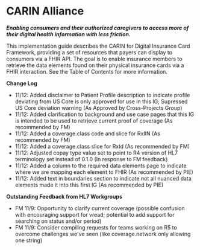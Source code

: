 # CARIN Alliance
**_Enabling consumers and their authorized caregivers to access more of their digital health information with less friction._**

This implementation guide describes the CARIN for Digital Insurance Card Framework, providing a set of resources that payers can display to consumers via a FHIR API. The goal is to enable insurance members to retrieve the data elements found on their physical insurance cards via a FHIR interaction. See the Table of Contents for more information.

**Change Log**

* 11/12: Added disclaimer to Patient Profile description to indicate profile deviating from US Core is only approved for use in this IG; Supressed US Core deviation warning (As Approved by Cross-Projects Group)
* 11/12: Added clarification to background and use case pages that this IG is intended to be used to retrieve current proof of coverage (As recommended by FM)
* 11/12: Added a coverage.class code and slice for RxIIN (As recommended by FM)
* 11/12: Added a coverage.class slice for RxId (As recommended by FM)
* 11/12: Adjusted copay type value set to point to R4 version of HL7 terminology set instead of 0.1.0 (In response to FM feedback)
* 11/12: Added a column to the required data elements page to indicate where we are mapping each element to FHIR (As recommended by PIE)
* 11/12: Added text in boundaries section to indicate not all nuanced data elements made it into this first IG (As recommended by PIE)

**Outstanding Feedback from HL7 Workgroups**

* FM 11/9: Opportunity to clarify current coverage (possible confusion with encouraging support for vread; potential to add support for searching on status and/or period)
* FM 11/9: Consider compiling requests for teams working on R5 to overcome challenges we've seen (like coverage.network only allowing one string)
